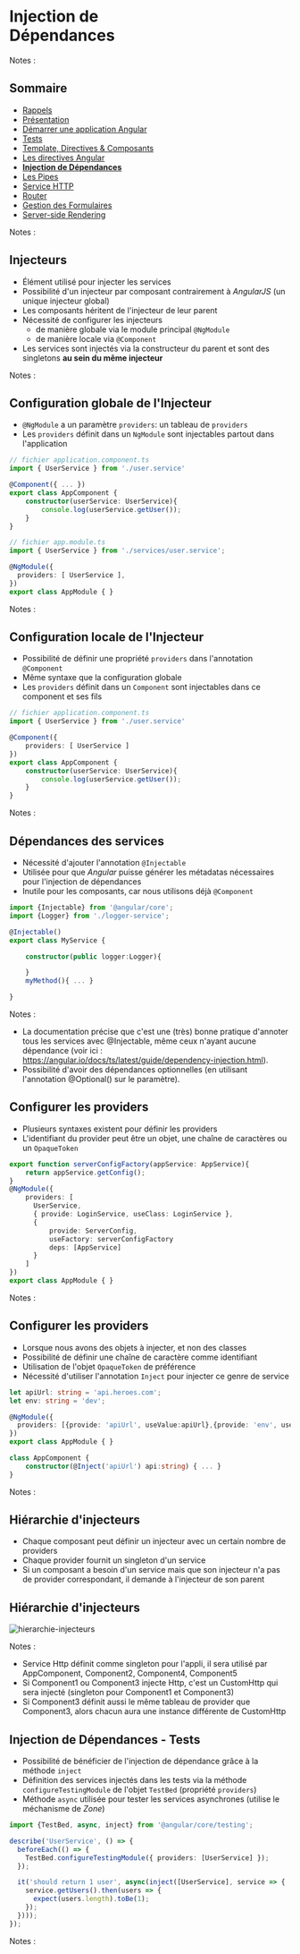 # Injection de<br>Dépendances

<!-- .slide: class="page-title" -->

Notes :



## Sommaire

<!-- .slide: class="toc" -->

- [Rappels](#/1)
- [Présentation](#/2)
- [Démarrer une application Angular](#/3)
- [Tests](#/4)
- [Template, Directives & Composants](#/5)
- [Les directives Angular](#/6)
- **[Injection de Dépendances](#/7)**
- [Les Pipes](#/8)
- [Service HTTP](#/9)
- [Router](#/10)
- [Gestion des Formulaires](#/11)
- [Server-side Rendering](#/12)

Notes :



## Injecteurs

- Élément utilisé pour injecter les services
- Possibilité d'un injecteur par composant contrairement à *AngularJS* (un unique injecteur global)
- Les composants héritent de l'injecteur de leur parent
- Nécessité de configurer les injecteurs
    - de manière globale via le module principal `@NgModule`
    - de manière locale via `@Component`
- Les services sont injectés via la constructeur du parent et sont des singletons **au sein du même injecteur**

Notes :



## Configuration globale de l'Injecteur

- `@NgModule` a un paramètre `providers`: un tableau de `providers`
- Les `providers` définit dans un `NgModule` sont injectables partout dans l'application

```typescript
// fichier application.component.ts
import { UserService } from './user.service'

@Component({ ... })
export class AppComponent {
    constructor(userService: UserService){
        console.log(userService.getUser());
    }
}

// fichier app.module.ts
import { UserService } from './services/user.service';

@NgModule({
  providers: [ UserService ],
})
export class AppModule { }
```

Notes :




## Configuration locale de l'Injecteur

- Possibilité de définir une propriété `providers` dans l'annotation `@Component`
- Même syntaxe que la configuration globale
- Les `providers` définit dans un `Component` sont injectables dans ce component et ses fils

```typescript
// fichier application.component.ts
import { UserService } from './user.service'

@Component({
    providers: [ UserService ]
})
export class AppComponent {
    constructor(userService: UserService){
        console.log(userService.getUser());
    }
}
```

Notes :




## Dépendances des services

- Nécessité d'ajouter l'annotation `@Injectable`
- Utilisée pour que *Angular* puisse générer les métadatas nécessaires pour l'injection de dépendances
- Inutile pour les composants, car nous utilisons déjà `@Component`

```typescript
import {Injectable} from '@angular/core';
import {Logger} from './logger-service';

@Injectable()
export class MyService {

    constructor(public logger:Logger){

    }
    myMethod(){ ... }

}
```

Notes :
- La documentation précise que c'est une (très) bonne pratique d'annoter tous les services avec @Injectable, même ceux n'ayant aucune dépendance (voir ici : https://angular.io/docs/ts/latest/guide/dependency-injection.html).
- Possibilité d'avoir des dépendances optionnelles (en utilisant l'annotation @Optional() sur le paramètre).



## Configurer les providers

- Plusieurs syntaxes existent pour définir les providers
- L'identifiant du provider peut être un objet, une chaîne de caractères ou un `OpaqueToken`

```typescript
export function serverConfigFactory(appService: AppService){
    return appService.getConfig();
}
@NgModule({
    providers: [
      UserService, 
      { provide: LoginService, useClass: LoginService },
      {
          provide: ServerConfig,
          useFactory: serverConfigFactory
          deps: [AppService]
      }
    ]
})
export class AppModule { }
```

Notes :



## Configurer les providers

- Lorsque nous avons des objets à injecter, et non des classes
- Possibilité de définir une chaîne de caractère comme identifiant
- Utilisation de l'objet `OpaqueToken` de préférence
- Nécessité d'utiliser l'annotation `Inject` pour injecter ce genre de service

```typescript
let apiUrl: string = 'api.heroes.com';
let env: string = 'dev';

@NgModule({
  providers: [{provide: 'apiUrl', useValue:apiUrl},{provide: 'env', useValue:env}],
})
export class AppModule { }

class AppComponent {
    constructor(@Inject('apiUrl') api:string) { ... }
}
```

Notes :



## Hiérarchie d'injecteurs

 - Chaque composant peut définir un injecteur avec un certain nombre de providers
 - Chaque provider fournit un singleton d'un service 
 - Si un composant a besoin d'un service mais que son injecteur n'a pas de provider correspondant, il demande à l'injecteur de son parent



## Hiérarchie d'injecteurs

![hierarchie-injecteurs](ressources/hierarchical-injectors.png "hierarchie-injecteurs")

Notes :
  - Service Http définit comme singleton pour l'appli, il sera utilisé par AppComponent, Component2, Component4, Component5
  - Si Component1 ou Component3 injecte Http, c'est un CustomHttp qui sera injecté (singleton pour Component1 et Component3)
  - Si Component3 définit aussi le même tableau de provider que Component3, alors chacun aura une instance différente de CustomHttp




## Injection de Dépendances - Tests

- Possibilité de bénéficier de l'injection de dépendance grâce à la méthode `inject`
- Définition des services injectés dans les tests via la méthode `configureTestingModule` de l'objet `TestBed` (propriété `providers`)
- Méthode `async` utilisée pour tester les services asynchrones (utilise le méchanisme de *Zone*)

```typescript
import {TestBed, async, inject} from '@angular/core/testing';

describe('UserService', () => {
  beforeEach(() => {
    TestBed.configureTestingModule({ providers: [UserService] });
  });

  it('should return 1 user', async(inject([UserService], service => {
    service.getUsers().then(users => {
      expect(users.length).toBe(1);
    });
  })));
});
```

Notes :



<!-- .slide: class="page-questions" -->



<!-- .slide: class="page-tp5" -->
